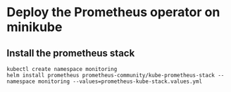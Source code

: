 # Deploy the Prometheus operator on minikube

## Install the prometheus stack

```
kubectl create namespace monitoring
helm install prometheus prometheus-community/kube-prometheus-stack --namespace monitoring --values=prometheus-kube-stack.values.yml
```
